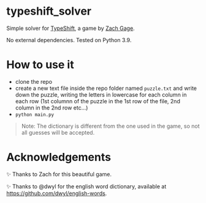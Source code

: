# typeshift_solver

Simple solver for [TypeShift](http://www.playtypeshift.com/), a game by [Zach Gage](https://www.stfj.net/).

No external dependencies. Tested on Python 3.9.

# How to use it

* clone the repo
* create a new text file inside the repo folder named `puzzle.txt` and write down the puzzle, writing the letters in lowercase for each column in each row (1st columnn of the puzzle in the 1st row of the file, 2nd column in the 2nd row etc...)
* `python main.py`
> Note: The dictionary is different from the one used in the game, so not all guesses will be accepted.

# Acknowledgements

:sparkles: Thanks to Zach for this beautiful game.

:sparkles: Thanks to @dwyl for the english word dictionary, available at https://github.com/dwyl/english-words.